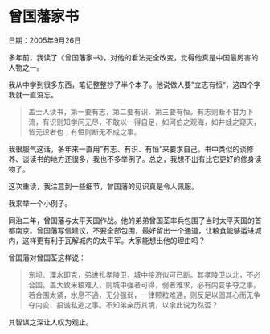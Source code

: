 # 曾国藩家书

日期：2005年9月26日

多年前，我读了《曾国藩家书》，对他的看法完全改变，觉得他真是中国最厉害的人物之一。

我从中学到很多东西，笔记整整抄了半个本子。他说做人要”立志有恒“，这四个字我就一直没忘。

> 盖士人读书，第一要有志，第二要有识．第三要有恒。有志则断不甘为下流，有识则知学问无尽，不敢以一得自足，如河伯之观海，如井蛙之窥天，皆无识者也；有恒则断无不成之事。

我很服气这话，多年来一直用”有志、有识、有恒“来要求自己。书中类似的谈修养、谈读书的地方还很多，我也不多举例了。总之，我想不出有比它更好的修身读物了。

这次重读，我注意到一些细节，曾国藩的见识真是令人佩服。

我来举一个小例子。

同治二年，曾国藩与太平天国作战。他的弟弟曾国荃率兵包围了当时太平天国的首都南京。曾国藩写信建议，不要全部包围，最好留出一个通道，让粮食能够运进城内，这样更有利于瓦解城内的太平军。大家能想出他的理由吗？

曾国藩对曾国荃这样说：

> 东坝、溧水即克，弟进扎孝陵卫，城中接济似可已断。其孝陵卫以北，不必合围。盖大致米粮难入，则城中强者可得，弱者难求，必有内变争夺之事。若合围太紧，水息不通，无分强弱，一律颗粒难通，则反足以固其心而无争夺内变、投诚私逃之事。不知弟亲历其境，以余此说为然否？

其智谋之深让人叹为观止。

